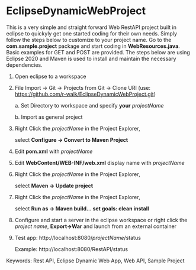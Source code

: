 # EclipseDynamicWebProject

This is a very simple and straight forward Web RestAPI project built in eclipse to quickyly get one started coding for their own needs. Simply follow the steps below to customize to your project name. Go to the **com.sample.project** package and start coding in **WebResources.java**. Basic examples for GET and POST are provided. The steps below are using Eclipse 2020 and Maven is used to install and maintain the necessary dependencies. 


1.  Open eclipse to a workspace

2.  File Import -> Git -> Projects from Git -> Clone URI (use: https://github.com/r-walk/EclipseDynamicWebProject.git)

	a. Set Directory to workspace and specify **your** *projectName*
	
	b. Import as general project
	
3.  Right Click the *projectName* in the Project Explorer, 

	select **Configure -> Convert to Maven Project**

4.  Edit **pom.xml** with *projectName*

5.  Edit **WebContent/WEB-INF/web.xml** display name with *projectName*

6.  Right Click the *projectName* in the Project Explorer, 
	
	select **Maven -> Update project**

7.  Right Click the *projectName* in the Project Explorer,

	select **Run as -> Maven build...  set goals: clean install**

8.  Configure and start a server in the eclipse workspace or right click the *project name*, **Export->War** and launch from an external container

9.  Test app: http://localhost:8080/*projectName*/status

     Example: http://localhost:8080/RestAPI/status

Keywords:  Rest API, Eclipse Dynamic Web App, Web API, Sample Project
